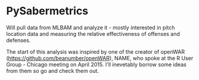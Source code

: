 # PySabermetrics

Will pull data from MLBAM and analyze it - mostly interested in pitch location data and measuring the relative effectiveness of offenses and defenses.

The start of this analysis was inspired by one of the creator of openWAR (https://github.com/beanumber/openWAR), NAME, who spoke at the R User Group - Chicago meeting on April 2015. I'll inevetably borrow some ideas from them so go and check them out. 
